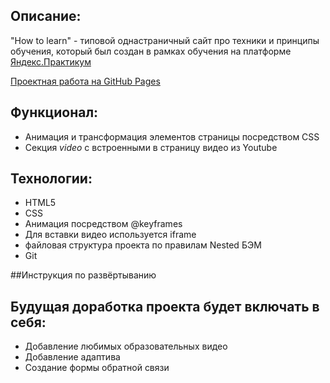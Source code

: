 ## Описание: 

"How to learn" - типовой однастраничный сайт про техники и принципы обучения, который был cоздан в рамках обучения на платформе [Яндекс.Практикум](https://praktikum.yandex.ru/web/)

[Проектная работа на GitHub Pages](https://https://sashaanshukov.github.io/how-to-learn/index) 

## Функционал:

* Анимация и трансформация элементов страницы посредством CSS 
* Секция *video* с встроенными в страницу видео из Youtube

## Технологии: 

* HTML5 
* CSS
* Анимация посредством @keyframes
* Для вставки видео используется iframe
* файловая структура проекта по правилам Nested БЭМ
* Git 

##Инструкция по развёртыванию

## Будущая доработка проекта будет включать в себя: 

* Добавление любимых образовательных видео
* Добавление адаптива
* Создание формы обратной связи 
